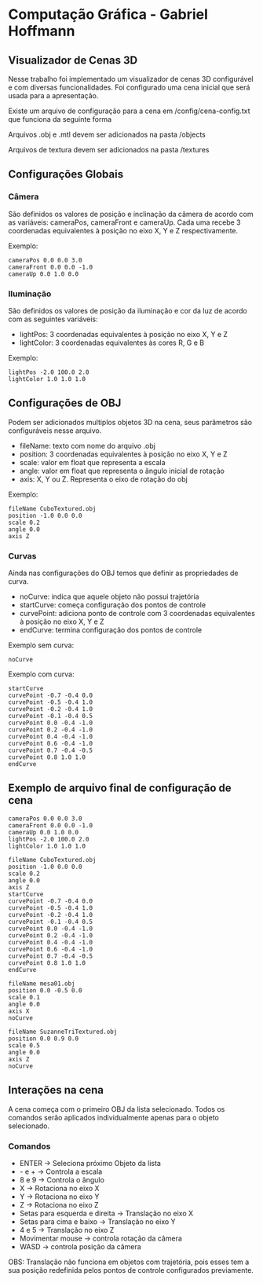 # Computação Gráfica - Gabriel Hoffmann

## Visualizador de Cenas 3D

Nesse trabalho foi implementado um visualizador de cenas 3D configurável e com diversas funcionalidades. Foi configurado uma cena inicial que será usada para a apresentação.

Existe um arquivo de configuração para a cena em /config/cena-config.txt que funciona da seguinte forma

Arquivos .obj e .mtl devem ser adicionados na pasta /objects

Arquivos de textura devem ser adicionados na pasta /textures

## Configurações Globais

### Câmera

São definidos os valores de posição e inclinação da câmera de acordo com as variáveis: cameraPos, cameraFront e cameraUp. Cada uma recebe 3 coordenadas equivalentes à posição no eixo X, Y e Z respectivamente.

Exemplo:

```
cameraPos 0.0 0.0 3.0
cameraFront 0.0 0.0 -1.0
cameraUp 0.0 1.0 0.0
```

### Iluminação

São definidos os valores de posição da iluminação e cor da luz de acordo com as seguintes variáveis:

- lightPos: 3 coordenadas equivalentes à posição no eixo X, Y e Z
- lightColor: 3 coordenadas equivalentes às cores R, G e B

Exemplo:

```
lightPos -2.0 100.0 2.0
lightColor 1.0 1.0 1.0
```

## Configurações de OBJ

Podem ser adicionados multiplos objetos 3D na cena, seus parâmetros são configuráveis nesse arquivo.

- fileName: texto com nome do arquivo .obj
- position: 3 coordenadas equivalentes à posição no eixo X, Y e Z
- scale: valor em float que representa a escala
- angle: valor em float que representa o ângulo inicial de rotação
- axis: X, Y ou Z. Representa o eixo de rotação do obj

Exemplo:

```
fileName CuboTextured.obj
position -1.0 0.0 0.0
scale 0.2
angle 0.0
axis Z
```

### Curvas

Ainda nas configurações do OBJ temos que definir as propriedades de curva.

- noCurve: indica que aquele objeto não possui trajetória
- startCurve: começa configuração dos pontos de controle
- curvePoint: adiciona ponto de controle com 3 coordenadas equivalentes à posição no eixo X, Y e Z
- endCurve: termina configuração dos pontos de controle

Exemplo sem curva:

```
noCurve
```

Exemplo com curva:

```
startCurve
curvePoint -0.7 -0.4 0.0
curvePoint -0.5 -0.4 1.0
curvePoint -0.2 -0.4 1.0
curvePoint -0.1 -0.4 0.5
curvePoint 0.0 -0.4 -1.0
curvePoint 0.2 -0.4 -1.0
curvePoint 0.4 -0.4 -1.0
curvePoint 0.6 -0.4 -1.0
curvePoint 0.7 -0.4 -0.5
curvePoint 0.8 1.0 1.0
endCurve
```

## Exemplo de arquivo final de configuração de cena

```
cameraPos 0.0 0.0 3.0
cameraFront 0.0 0.0 -1.0
cameraUp 0.0 1.0 0.0
lightPos -2.0 100.0 2.0
lightColor 1.0 1.0 1.0

fileName CuboTextured.obj
position -1.0 0.0 0.0
scale 0.2
angle 0.0
axis Z
startCurve
curvePoint -0.7 -0.4 0.0
curvePoint -0.5 -0.4 1.0
curvePoint -0.2 -0.4 1.0
curvePoint -0.1 -0.4 0.5
curvePoint 0.0 -0.4 -1.0
curvePoint 0.2 -0.4 -1.0
curvePoint 0.4 -0.4 -1.0
curvePoint 0.6 -0.4 -1.0
curvePoint 0.7 -0.4 -0.5
curvePoint 0.8 1.0 1.0
endCurve

fileName mesa01.obj
position 0.0 -0.5 0.0
scale 0.1
angle 0.0
axis X
noCurve

fileName SuzanneTriTextured.obj
position 0.0 0.9 0.0
scale 0.5
angle 0.0
axis Z
noCurve
```

## Interações na cena

A cena começa com o primeiro OBJ da lista selecionado. Todos os comandos serão aplicados individualmente apenas para o objeto selecionado.

### Comandos

- ENTER -> Seleciona próximo Objeto da lista
- \- e + -> Controla a escala
- 8 e 9 -> Controla o ângulo
- X -> Rotaciona no eixo X
- Y -> Rotaciona no eixo Y
- Z -> Rotaciona no eixo Z
- Setas para esquerda e direita -> Translação no eixo X
- Setas para cima e baixo -> Translação no eixo Y
- 4 e 5 -> Translação no eixo Z
- Movimentar mouse -> controla rotação da câmera
- WASD -> controla posição da câmera

OBS: Translação não funciona em objetos com trajetória, pois esses tem a sua posição redefinida pelos pontos de controle configurados previamente.
